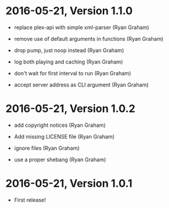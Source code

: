 2016-05-21, Version 1.1.0
=========================

 * replace plex-api with simple xml-parser (Ryan Graham)

 * remove use of default arguments in functions (Ryan Graham)

 * drop pump, just noop instead (Ryan Graham)

 * log both playing and caching (Ryan Graham)

 * don't wait for first interval to run (Ryan Graham)

 * accept server address as CLI argument (Ryan Graham)


2016-05-21, Version 1.0.2
=========================

 * add copyright notices (Ryan Graham)

 * Add missing LICENSE file (Ryan Graham)

 * ignore files (Ryan Graham)

 * use a proper shebang (Ryan Graham)


2016-05-21, Version 1.0.1
=========================

 * First release!

